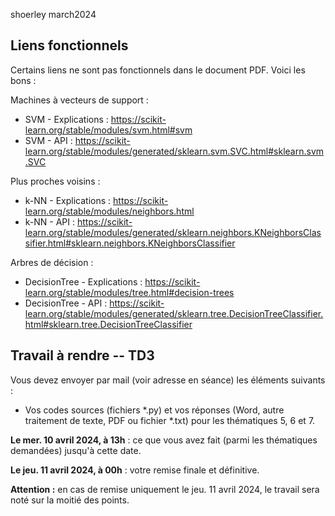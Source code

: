 shoerley march2024

## Liens fonctionnels

Certains liens ne sont pas fonctionnels dans le document PDF. Voici les bons :

Machines à vecteurs de support :
- SVM - Explications : https://scikit-learn.org/stable/modules/svm.html#svm
- SVM - API : https://scikit-learn.org/stable/modules/generated/sklearn.svm.SVC.html#sklearn.svm.SVC

Plus proches voisins :
- k-NN - Explications : https://scikit-learn.org/stable/modules/neighbors.html
- k-NN - API : https://scikit-learn.org/stable/modules/generated/sklearn.neighbors.KNeighborsClassifier.html#sklearn.neighbors.KNeighborsClassifier

Arbres de décision :
- DecisionTree - Explications : https://scikit-learn.org/stable/modules/tree.html#decision-trees
- DecisionTree - API : https://scikit-learn.org/stable/modules/generated/sklearn.tree.DecisionTreeClassifier.html#sklearn.tree.DecisionTreeClassifier



## Travail à rendre -- TD3

Vous devez envoyer par mail (voir adresse en séance) les éléments suivants :
- Vos codes sources (fichiers *.py) et vos réponses (Word, autre traitement de texte, PDF ou fichier *.txt) pour les thématiques 5, 6 et 7.

**Le mer. 10 avril 2024, à 13h** : ce que vous avez fait (parmi les thématiques demandées) jusqu'à cette date.

**Le jeu. 11 avril 2024, à 00h** : votre remise finale et définitive.

**Attention :** en cas de remise uniquement le jeu. 11 avril 2024, le travail sera noté sur la moitié des points. 

